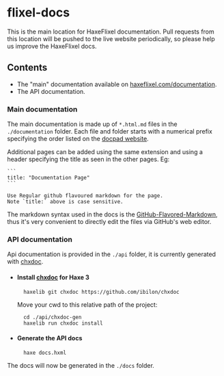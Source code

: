 flixel-docs
===========

This is the main location for HaxeFlixel documentation. Pull requests from this location will be pushed to the live website periodically, so please help us improve the HaxeFlixel docs.

## Contents

* The "main" documentation available on [haxeflixel.com/documentation](http://www.haxeflixel.com/documentation).
* The API documentation.

### Main documentation

The main documentation is made up of `*.html.md` files in the `./documentation` folder. Each file and folder starts with a numerical prefix specifying the order listed on the [docpad website](https://github.com/HaxeFlixel/haxeflixel.com).

Additional pages can be added using the same extension and using a header specifying the title as seen in the other pages. Eg:

	```
	title: "Documentation Page"
	```
	
	Use Regular github flavoured markdown for the page.
	Note `title:` above is case sensitive.

The markdown syntax used in the docs is the  [GitHub-Flavored-Markdown](https://help.github.com/articles/github-flavored-markdown), thus it's very convenient to directly edit the files via GitHub's web editor. 

### API documentation
	
Api documentation is provided in the `./api` folder, it is currently generated with [chxdoc](https://github.com/ibilon/chxdoc).
	
* #### Install [chxdoc](https://github.com/ibilon/chxdoc) for Haxe 3
	
		haxelib git chxdoc https://github.com/ibilon/chxdoc
	Move your cwd to this relative path of the project:
		
		cd ./api/chxdoc-gen
		haxelib run chxdoc install
	
* #### Generate the API docs
	
		haxe docs.hxml

The docs will now be generated in the `./docs` folder. 
